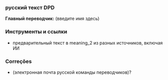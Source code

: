 ### русский текст DPD

**Главный переводчик:** (введите имя здесь)

### Инструменты и ссылки

* предварительный текст в meaning_2 из разных источников, включая ИИ

### Correções

* (электронная почта русской команды переводчиков)?

